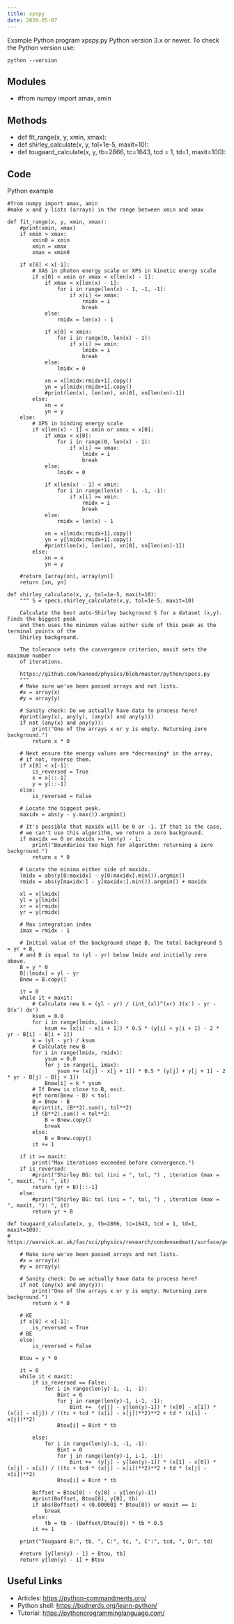 ```yaml
---
title: xpspy
date: 2020-05-07
---
```

Example Python program xpspy.py
Python version 3.x or newer.
To check the Python version use:

    python --version

## Modules

* #from numpy import amax, amin

## Methods

* def fit_range(x, y, xmin, xmax):
* def shirley_calculate(x, y, tol=1e-5, maxit=10):
* def tougaard_calculate(x, y, tb=2866, tc=1643, tcd = 1, td=1, maxit=100):

## Code

Python example

    #from numpy import amax, amin
    #make x and y lists (arrays) in the range between xmin and xmax
    
    def fit_range(x, y, xmin, xmax):
    	#print(xmin, xmax)
    	if xmin > xmax:
    		xmin0 = xmin
    		xmin = xmax
    		xmax = xmin0
    
    	if x[0] < x[-1]:
    		# XAS in photon energy scale or XPS in kinetic energy scale
    		if x[0] < xmin or xmax < x[len(x) - 1]:
    			if xmax < x[len(x) - 1]: 
    				for i in range(len(x) - 1, -1, -1):
    					if x[i] <= xmax:
    						rmidx = i
    						break
    			else:
    				rmidx = len(x) - 1
    
    			if x[0] < xmin:      
    				for i in range(0, len(x) - 1):
    					if x[i] >= xmin:
    						lmidx = i
    						break
    			else:
    				lmidx = 0
    
    			xn = x[lmidx:rmidx+1].copy()
    			yn = y[lmidx:rmidx+1].copy()
    			#print(len(x), len(xn), xn[0], xn[len(xn)-1])
    		else:
    			xn = x
    			yn = y
    	else:
    		# XPS in binding energy scale
    		if x[len(x) - 1] < xmin or xmax < x[0]:
    			if xmax < x[0]: 
    				for i in range(0, len(x) - 1):
    					if x[i] <= xmax:
    						lmidx = i
    						break
    			else:
    				lmidx = 0
    
    			if x[len(x) - 1] < xmin:      
    				for i in range(len(x) - 1, -1, -1):
    					if x[i] >= xmin:
    						rmidx = i
    						break
    			else:
    				rmidx = len(x) - 1
    			
    			xn = x[lmidx:rmidx+1].copy()
    			yn = y[lmidx:rmidx+1].copy()
    			#print(len(x), len(xn), xn[0], xn[len(xn)-1])
    		else:
    			xn = x
    			yn = y
    
    	#return [array(xn), array(yn)]
    	return [xn, yn]
    
    def shirley_calculate(x, y, tol=1e-5, maxit=10):
    	""" S = specs.shirley_calculate(x,y, tol=1e-5, maxit=10)
    	
    	Calculate the best auto-Shirley background S for a dataset (x,y). Finds the biggest peak
    	and then uses the minimum value either side of this peak as the terminal points of the
    	Shirley background.
    	
    	The tolerance sets the convergence criterion, maxit sets the maximum number
    	of iterations.
    	
    	https://github.com/kaneod/physics/blob/master/python/specs.py
    	"""
    	# Make sure we've been passed arrays and not lists.
    	#x = array(x)
    	#y = array(y)
    
    	# Sanity check: Do we actually have data to process here?
    	#print(any(x), any(y), (any(x) and any(y)))
    	if not (any(x) and any(y)):
    		print("One of the arrays x or y is empty. Returning zero background.")
    		return x * 0
    
    	# Next ensure the energy values are *decreasing* in the array,
    	# if not, reverse them.
    	if x[0] < x[-1]:
    		is_reversed = True
    		x = x[::-1]
    		y = y[::-1]
    	else:
    		is_reversed = False
    
    	# Locate the biggest peak.
    	maxidx = abs(y - y.max()).argmin()
    	
    	# It's possible that maxidx will be 0 or -1. If that is the case,
    	# we can't use this algorithm, we return a zero background.
    	if maxidx == 0 or maxidx >= len(y) - 1:
    		print("Boundaries too high for algorithm: returning a zero background.")
    		return x * 0
    	
    	# Locate the minima either side of maxidx.
    	lmidx = abs(y[0:maxidx] - y[0:maxidx].min()).argmin()
    	rmidx = abs(y[maxidx:] - y[maxidx:].min()).argmin() + maxidx
    
    	xl = x[lmidx]
    	yl = y[lmidx]
    	xr = x[rmidx]
    	yr = y[rmidx]
    	
    	# Max integration index
    	imax = rmidx - 1
    	
    	# Initial value of the background shape B. The total background S = yr + B,
    	# and B is equal to (yl - yr) below lmidx and initially zero above.
    	B = y * 0
    	B[:lmidx] = yl - yr
    	Bnew = B.copy()
    	
    	it = 0
    	while it < maxit:
    		# Calculate new k = (yl - yr) / (int_(xl)^(xr) J(x') - yr - B(x') dx')
    		ksum = 0.0
    		for i in range(lmidx, imax):
    			ksum += (x[i] - x[i + 1]) * 0.5 * (y[i] + y[i + 1] - 2 * yr - B[i] - B[i + 1])
    		k = (yl - yr) / ksum
    		# Calculate new B
    		for i in range(lmidx, rmidx):
    			ysum = 0.0
    			for j in range(i, imax):
    				ysum += (x[j] - x[j + 1]) * 0.5 * (y[j] + y[j + 1] - 2 * yr - B[j] - B[j + 1])
    			Bnew[i] = k * ysum
    		# If Bnew is close to B, exit.
    		#if norm(Bnew - B) < tol:
    		B = Bnew - B
    		#print(it, (B**2).sum(), tol**2)
    		if (B**2).sum() < tol**2:
    			B = Bnew.copy()
    			break
    		else:
    			B = Bnew.copy()
    		it += 1
    
    	if it >= maxit:
    		print("Max iterations exceeded before convergence.")
    	if is_reversed:
    		#print("Shirley BG: tol (ini = ", tol, ") , iteration (max = ", maxit, "): ", it)
    		return (yr + B)[::-1]
    	else:
    		#print("Shirley BG: tol (ini = ", tol, ") , iteration (max = ", maxit, "): ", it)
    		return yr + B
        
    def tougaard_calculate(x, y, tb=2866, tc=1643, tcd = 1, td=1, maxit=100):
    # https://warwick.ac.uk/fac/sci/physics/research/condensedmatt/surface/people/james_mudd/igor/
    	
    	# Make sure we've been passed arrays and not lists.
    	#x = array(x)
    	#y = array(y)
    	
    	# Sanity check: Do we actually have data to process here?
    	if not (any(x) and any(y)):
    		print("One of the arrays x or y is empty. Returning zero background.")
    		return x * 0
    
    	# KE
    	if x[0] < x[-1]:
    		is_reversed = True
    	# BE
    	else:
    		is_reversed = False
    
    	Btou = y * 0
    
    	it = 0
    	while it < maxit:
    		if is_reversed == False:
    			for i in range(len(y)-1, -1, -1):
    				Bint = 0
    				for j in range(len(y)-1, i-1, -1):
    					Bint +=  (y[j] - y[len(y)-1]) * (x[0] - x[1]) * (x[i] - x[j]) / ((tc + tcd * (x[i] - x[j])**2)**2 + td * (x[i] - x[j])**2)
    				Btou[i] = Bint * tb
    
    		else:
    			for i in range(len(y)-1, -1, -1):
    				Bint = 0
    				for j in range(len(y)-1, i-1, -1):
    					Bint +=  (y[j] - y[len(y)-1]) * (x[1] - x[0]) * (x[j] - x[i]) / ((tc + tcd * (x[j] - x[i])**2)**2 + td * (x[j] - x[i])**2)
    				Btou[i] = Bint * tb
    
    		Boffset = Btou[0] - (y[0] - y[len(y)-1])
    		#print(Boffset, Btou[0], y[0], tb)
    		if abs(Boffset) < (0.000001 * Btou[0]) or maxit == 1:
    			break
    		else:
    			tb = tb - (Boffset/Btou[0]) * tb * 0.5
    		it += 1
        
    	print("Tougaard B:", tb, ", C:", tc, ", C':", tcd, ", D:", td)
        
    	#return [y[len(y) - 1] + Btou, tb]
    	return y[len(y) - 1] + Btou
    
    
    
    

## Useful Links

- Articles: https://python-commandments.org/
- Python shell: https://bsdnerds.org/learn-python/
- Tutorial: https://pythonprogramminglanguage.com/
